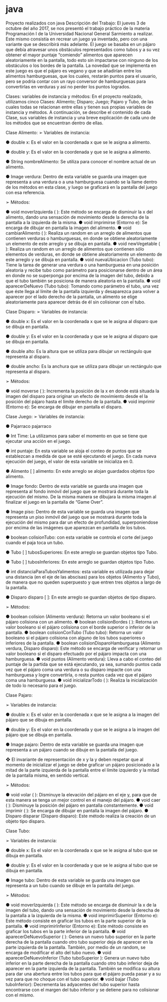 # java
Proyecto realizados con java
Descripción del Trabajo:
El jueves 3 de octubre del año 2017, se nos presentó el trabajo práctico de la materia Programación I de la Universidad Nacional General Sarmiento a realizar. Este mismo consistía en recrear un juego ya inventado, pero con una variante que se describirá más adelante. El juego se basaba en un pájaro que debía atravesar unos obstáculos representados como tubos y a
su vez obtener el mayor puntaje “comiendo” alimentos que aparecen aleatoriamente en la pantalla, todo esto sin impactarse con ninguno de los obstáculos o los bordes de la pantalla. La novedad que se implementa en este juego es que el pájaro es vegano y que se añadirían entre los alimentos hamburguesas, que los cuales, restarán puntos para el usuario, pero se podría
contar con un rayo conversor de hamburguesas para convertirlas en verduras y así no perder los puntos logrados.

Clases: variables de instancia y métodos:
En el proyecto realizado, utilizamos cinco Clases: Alimento; Disparo; Juego; Pajaro y Tubo, de las cuales todas se relacionan entre ellas y tienen sus propias variables de instancia y métodos. A continuación, se describe el contenido de cada Clase, sus variables de instancia y una breve explicación de cada uno de los métodos que se encuentran dentro de ellas.

Clase Alimento:
➢	Variables de instancia:

●	double x: Es el valor en la coordenada x que se le asigna a alimento.

●	double y: Es el valor en la coordenada y que se le asigna a alimento.

●	String nombreAlimento: Se utiliza para conocer el nombre actual de un alimento.

●	Image verdura: Dentro de esta variable se guarda una imagen que representa a una verdura o a una hamburguesa cuando se la llame dentro de los métodos en esta clase, y luego se graficará en la pantalla del juego con esa referencia.

➢	Métodos: 

●	void moverIzquierda ( ):
 Este método se encarga de disminuir la x del alimento, dando una sensación de movimiento desde la derecha de la pantalla a la izquierda de la misma.
●	void imprimirse (Entorno e):
Se encarga de dibujar en pantalla la imagen del alimento.
●	void cambiarAlimento ( ):
Realiza un random en un arreglo de alimentos que contienen verduras o hamburguesas, en donde se obtiene aleatoriamente un elemento de este arreglo y se dibuja en pantalla.
●	void newVegetable ( ):
Realiza un random en un arreglo de alimentos que contienen sólo elementos de verduras, en donde se obtiene aleatoriamente un elemento de este arreglo y se dibuja en pantalla.
●	void nuevaUbicacion (Tubo tubo):
Tiene la tarea de generar una verdura o una hamburguesa en una posición aleatoria y recibe tubo como parámetro para posicionarse dentro de un área en donde no se superponga por encima de la imagen del tubo, debido a que el tubo también se posiciona de manera aleatoria en la pantalla.
●	void aparecerDeNuevo (Tubo tubo):
Tomando como parámetro el tubo, una vez que éste llega al límite de la pantalla izquierda y desaparezca para volver a aparecer por el lado derecho de la pantalla, un alimento se elige aleatoriamente para aparecer detrás de él sin colisionar con el tubo.

 Clase Disparo:
➢	Variables de instancia:

●	double x: Es el valor en la coordenada x que se le asigna al disparo que se dibuja en pantalla.

●	double y: Es el valor en la coordenada y que se le asigna al disparo que se dibuja en pantalla.

●	double alto: Es la altura que se utiliza para dibujar un rectángulo que representa al disparo.

●	double ancho: Es la anchura que se utiliza para dibujar un rectángulo que representa al disparo.

➢	Métodos:

●	void moverse ( ):
Incrementa la posición de la x en donde está situada la imagen del disparo para originar un efecto de movimiento desde el la posición del pájaro hasta el límite derecho de la pantalla.
●	void imprimir (Entorno e):
Se encarga de dibujar en pantalla el disparo.

Clase Juego:
➢	Variables de instancia:


●	Pajarraco pajarraco

●	Int Time: La utilizamos para saber el momento en que se tiene que ejecutar una acción en el juego.

●	int puntaje: En esta variable se aloja el conteo de puntos que se establezcan a medida de que se esté ejecutando el juego. En cada nueva ejecución del juego, el valor de esta variable se inicializa en 0.

●	Alimento [ ] alimento: En este arreglo se alojan guardados objetos tipo alimento.

●	Image fondo: Dentro de esta variable se guarda una imagen que representa al fondo inmóvil del juego que se mostrará durante toda la ejecución del mismo. De la misma manera se dibujara la misma imagen al finalizar el juego en la pantalla de “Game Over”.

●	Image piso: Dentro de esta variable se guarda una imagen que representa un piso inmóvil del juego que se mostrará durante toda la ejecución del mismo para dar un efecto de profundidad, superponiendose por encima de las imágenes que aparezcan en pantalla de los tubos.

●	boolean colisionTubo: con esta variable se controla el corte del juego cuando el paja toca un tubo.

●	Tubo [ ] tubosSuperiores: En este arreglo se guardan objetos tipo Tubo.

●	Tubo [ ] tubosInferiores: En este arreglo se guardan objetos tipo Tubo.

●	int distanciaParaTubosYalimentos: esta variable es utilizada para dejar una distancia (en el eje de las  abscisas) para los objetos (Alimento y Tubo), de manera que no queden superpuesto y que entren tres objetos a largo de la pantalla.

●	Disparo disparo [ ]: En este arreglo se guardan objetos de tipo disparo.



➢	Métodos: 

●	boolean colision (Alimento verdura):
Retorna un valor booleano si el pájaro colisiona con un alimento.
●	boolean colisionBordes ( ):
Retorna un valor booleano si el pájaro colisiona con el borde superior o inferior de la pantalla.
●	boolean colisionConTubo (Tubo tubo):
Retorna un valor booleano si el pájaro colisiona con alguno de los tubos superiores o inferiores de la pantalla.
●	  boolean colisionDisparoHamburguesa (Alimento verdura, Disparo disparo):
Este método se encarga de verificar y retornar un valor booleano si el disparo efectuado por el pájaro impacta con una hamburguesa.
●	void puntos (Alimento verdura):
Lleva a cabo el conteo del puntaje de la partida que se está ejecutando, ya sea, sumando puntos cada vez que el pájaro coma una verdura o su disparo impacte con una hamburguesa y logre convertirla, o resta puntos cada vez que el pájaro coma una hamburguesa.
●	void inicializarTodo ( ):
Realiza la inicialización de todo lo necesario para el juego.

Clase Pajaro:

➢	Variables de instancia:

●	double x: Es el valor en la coordenada x que se le asigna a la imagen del pájaro que se dibuja en pantalla.

●	double y: Es el valor en la coordenada y que se le asigna a la imagen del pájaro que se dibuja en pantalla.

●	Image pajaro: Dentro de esta variable se guarda una imagen que representa a un pájaro cuando se dibuje en la pantalla del juego.
	
❖	El invariante de representación de x y la y deben respetar que al momento de inicializar el juego se debe graficar un pájaro posicionado a la mitad de la parte izquierda de la pantalla entre el límite izquierdo y la mitad de la pantalla misma, en sentido vertical.

➢	Métodos:

●	 void volar ( ):
Disminuye la elevación del pájaro en el eje y, para que de esta manera se tenga un mejor control en el manejo del pájaro.
●	void caer ( ):
Disminuye la posición del pájaro en pantalla constantemente.
●	void imprimir ( ):
Se encarga de dibujar en pantalla la imagen del pájaro.
●	Disparo disparar (Disparo disparo):
Este método realiza la creación de un objeto tipo disparo.

Clase Tubo:

➢	Variables de instancia:

●	double x: Es el valor en la coordenada x que se le asigna al tubo que se dibuja en pantalla.

●	double y: Es el valor en la coordenada y que se le asigna al tubo que se dibuja en pantalla.

●	Image tubo: Dentro de esta variable se guarda una imagen que representa a un tubo cuando se dibuje en la pantalla del juego.


➢	Métodos:

●	void moverIzquierda ( ):
Este método se encarga de disminuir la x de la imagen del tubo, dando una sensación de movimiento desde la derecha de la pantalla a la izquierda de la misma.
●	 void imprimirSuperior (Entorno e):
Este método consiste en graficar los tubos en la parte superior de la pantalla.
●	void imprimirInferior (Entorno e):
Este método consiste en graficar los tubos en la parte inferior de la pantalla.
●	void aparecerDeNuevoSuperior ( ):
Genera un nuevo tubo superior en la parte derecha de la pantalla cuando otro tubo superior deja de aparecer en la parte izquierda de la pantalla. También, por medio de un random, se encarga de modificar el alto del tubo nuevo.
●	void aparecerDeNuevoInferior (Tubo tuboSuperior ):
Genera un nuevo tubo inferior en la parte derecha de la pantalla cuando otro tubo inferior deja de aparecer en la parte izquierda de la pantalla. También se modifica su altura para dar una abertura entre los tubos para que el pájaro pueda pasar y a su vez para que no choque con el tubo superior.
●	void bajar (Tubo tuboInferior):
Decrementa las adyacentes del tubo superior hasta encontrarse con el margen del tubo inferior y se detiene para no colisionar con el mismo.


